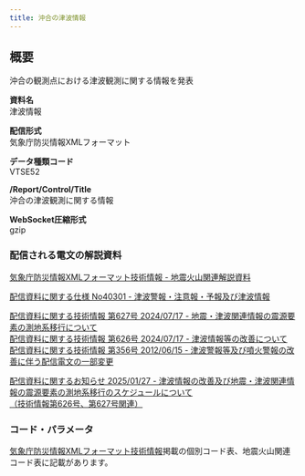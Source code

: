```yaml
---
title: 沖合の津波情報
---
```


## 概要
沖合の観測点における津波観測に関する情報を発表

**資料名** <br/>
 津波情報
 
**配信形式** <br/>
 気象庁防災情報XMLフォーマット

**データ種類コード** <br/>
 VTSE52
 
**/Report/Control/Title** <br/>
 沖合の津波観測に関する情報

**WebSocket圧縮形式** <br/>
 gzip

### 配信される電文の解説資料
[気象庁防災情報XMLフォーマット技術情報 - 地震火山関連解説資料](https://dmdata.jp/docs/jma/manual/0101-0185.pdf#page=88) 
 
 
[配信資料に関する仕様 No40301 - 津波警報・注意報・予報及び津波情報](https://www.data.jma.go.jp/suishin/shiyou/pdf/no40301)


[配信資料に関する技術情報 第627号 2024/07/17 - 地震・津波関連情報の震源要素の測地系移行について](https://dmdata.jp/docs/jma/technical/627.pdf) <br/>
[配信資料に関する技術情報 第626号 2024/07/17 - 津波情報等の改善について](https://dmdata.jp/docs/jma/technical/626.pdf) <br/>
[配信資料に関する技術情報 第356号 2012/06/15 - 津波警報等及び噴火警報の改善に伴う配信電文の一部変更](https://dmdata.jp/docs/jma/technical/356.pdf)


[配信資料に関するお知らせ 2025/01/27 - 津波情報の改善及び地震・津波関連情報の震源要素の測地系移行のスケジュールについて<br/>
（技術情報第626号、第627号関連）](https://dmdata.jp/docs/jma/notice/20250127a.pdf)

### コード・パラメータ
[気象庁防災情報XMLフォーマット技術情報](http://xml.kishou.go.jp/tec_material.html)掲載の個別コード表、地震火山関連コード表に記載があります。

